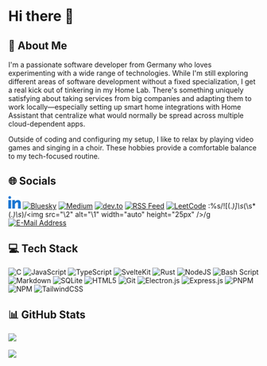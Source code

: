 # Hi there 👋

## 💫 About Me

I'm a passionate software developer from Germany who loves
experimenting with a wide range of technologies. While I'm still
exploring different areas of software development without a fixed
specialization, I get a real kick out of tinkering in my Home Lab.
There's something uniquely satisfying about taking services from
big companies and adapting them to work locally—especially
setting up smart home integrations with Home Assistant that
centralize what would normally be spread across multiple
cloud-dependent apps.

Outside of coding and configuring my setup, I like to relax by
playing video games and singing in a choir. These hobbies provide
a comfortable balance to my tech-focused routine.

## 🌐 Socials

<a href="https://linkedin.com/in/niklas-eifler-3b4585329"><img src="assets/linked-in.svg" alt="LinkedIn" width="auto" height="25px" /></a>
<a href="https://bsky.app"><img src="https://cdn.simpleicons.org/bluesky/0285FF" alt="Bluesky" width="auto" height="25px" /></a>
<a href="https://medium.com"><img src="https://cdn.simpleicons.org/medium/000000" alt="Medium" width="auto" height="25px" /></a>
<a href="https://dev.to"><img src="https://cdn.simpleicons.org/devdotto/0A0A0A" alt="dev.to" width="auto" height="25px" /></a>
<a href="fill-later"><img src="https://cdn.simpleicons.org/rss/FFA500" alt="RSS Feed" width="auto" height="25px" /></a>
<a href="https://leetcode.com"><img src="https://cdn.simpleicons.org/leetcode/FFA116" alt="LeetCode" width="auto" height="25px" /></a>
:%s/!\[\(.*\)\]\s*(\s*\(.*\)\s*)/<img src="\2" alt="\1" width="auto" height="25px" \/>/g
<a href="mailto:github-profile@eiflerstrom.de"><img src="https://cdn.simpleicons.org/protonmail/6D4AFF" alt="E-Mail Address" width="auto" height="25px" /></a>

## 💻 Tech Stack
<img src="https://cdn.simpleicons.org/c/A8B9CC" alt="C" width="auto" height="25px" />
<img src="https://cdn.simpleicons.org/javascript/F7DF1E" alt="JavaScript" width="auto" height="25px" />
<img src="https://cdn.simpleicons.org/typescript/3178C6" alt="TypeScript" width="auto" height="25px" />
<img src="https://cdn.simpleicons.org/svelte/FF3E00" alt="SvelteKit" width="auto" height="25px" />
<img src="https://cdn.simpleicons.org/rust/000000" alt="Rust" width="auto" height="25px" />
<img src="https://cdn.simpleicons.org/nodedotjs/5FA04E" alt="NodeJS" width="auto" height="25px" />
<img src="https://cdn.simpleicons.org/gnubash/4EAA25" alt="Bash Script" width="auto" height="25px" />
<img src="https://cdn.simpleicons.org/markdown/000000" alt="Markdown" width="auto" height="25px" />
<img src="https://cdn.simpleicons.org/sqlite/003B57" alt="SQLite" width="auto" height="25px" />
<img src="https://cdn.simpleicons.org/html5/E34F26" alt="HTML5" width="auto" height="25px" />
<img src="https://cdn.simpleicons.org/git/F05032" alt="Git" width="auto" height="25px" />
<img src="https://cdn.simpleicons.org/electron/47848F" alt="Electron.js" width="auto" height="25px" />
<img src="https://cdn.simpleicons.org/express/000000" alt="Express.js" width="auto" height="25px" />
<img src="https://cdn.simpleicons.org/pnpm/F69220" alt="PNPM" width="auto" height="25px" />
<img src="https://cdn.simpleicons.org/npm/CB3837" alt="NPM" width="auto" height="25px" />
<img src="https://cdn.simpleicons.org/tailwindcss/06B6D4" alt="TailwindCSS" width="auto" height="25px" />

## 📊 GitHub Stats

![](https://github-readme-stats.vercel.app/api?username=IC3P3&theme=rose_pine&hide_border=false&include_all_commits=true&count_private=false)

![](https://github-readme-stats.vercel.app/api/top-langs/?username=IC3P3&theme=rose_pine&hide_border=false&include_all_commits=true&count_private=false&layout=compact)
